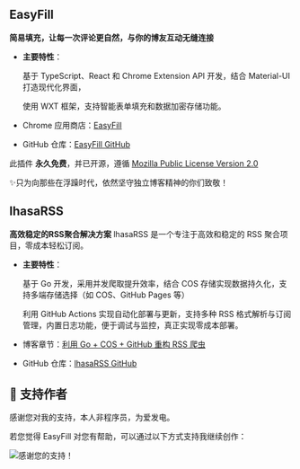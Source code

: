 ## EasyFill

**简易填充，让每一次评论更自然，与你的博友互动无缝连接**  

- **主要特性**：

    基于 TypeScript、React 和 Chrome Extension API 开发，结合 Material-UI 打造现代化界面，
    
    使用 WXT 框架，支持智能表单填充和数据加密存储功能。  

- Chrome 应用商店：[EasyFill](https://chromewebstore.google.com/detail/eamchegekphehbmebccbapnihegngobm?utm_source=item-share-cb)
- GitHub 仓库：[EasyFill GitHub](https://github.com/achuanya/EasyFill)

此插件 **永久免费**，并已开源，遵循 [Mozilla Public License Version 2.0](https://github.com/achuanya/EasyFill/blob/main/LICENSE)

✨只为向那些在浮躁时代，依然坚守独立博客精神的你们致敬！

## lhasaRSS

**高效稳定的RSS聚合解决方案** 
lhasaRSS 是一个专注于高效和稳定的 RSS 聚合项目，零成本轻松订阅。  

- **主要特性**：

    基于 Go 开发，采用并发爬取提升效率，结合 COS 存储实现数据持久化，支持多端存储选择（如 COS、GitHub Pages 等）
    
    利用 GitHub Actions 实现自动化部署与更新，支持多种 RSS 格式解析与订阅管理，内置日志功能，便于调试与监控，真正实现零成本部署。

- 博客章节：[利用 Go + COS + GitHub 重构 RSS 爬虫](https://lhasa.icu/ReconstructThelhasaRSSProject.html)  
- GitHub 仓库：[lhasaRSS GitHub](https://github.com/achuanya/lhasaRSS)

## 🧡 支持作者

感谢您对我的支持，本人非程序员，为爱发电。

若您觉得 EasyFill 对您有帮助，可以通过以下方式支持我继续创作：

<img src="/images/Appreciation-code.jpg" title="感谢您的支持！" style="max-width:50%" />